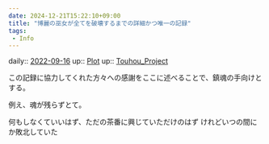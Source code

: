 ```yaml
---
date: 2024-12-21T15:22:10+09:00
title: "博麗の巫女が全てを破壊するまでの詳細かつ唯一の記録"
tags:
 - Info
---
```


daily:: [2022-09-16](Daily_Note/2022-09-16.md)
up:: [Plot](Bar/Novel/Chaos/Plot.md)
up:: [Touhou_Project](Bar/Novel/Touhou_Project/Touhou_Project.md)

この記録に協力してくれた方々への感謝をここに述べることで、鎮魂の手向けとする。

例え、魂が残らずとて。


何もしなくていいはず、ただの茶番に興じていただけのはず
けれどいつの間にか敗北していた